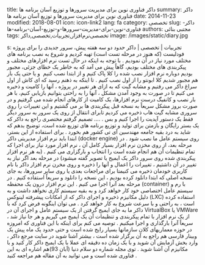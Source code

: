 title: داکر  فناوری نوین برای مدیریت سرورها و توزیع آسان برنامه ها
summary: داکر  فناوری نوین برای مدیریت سرورها و توزیع آسان برنامه ها
date: 2014-11-23
modified: 2018-08-01
icon:  icon-link2
lang: fa
category: تخصصی
slug: داکر-فناوری-نوین-برای-مدیریت-سرورها-و-توزیع-آسان-برنامه-ها
authors: مجتبی بنائی
tags: تخصصی‌نرم‌افزار,تجربیات,تخصصی,داکر
image: /images/static/diary.jpg

s: تجربیات | تخصصی | داکر حدود دو سه هفته پیش، سرور جدیدی را برای پروژه فودلیست (که هنوز در مرحله تست است) تهیه کردیم و شروع به نصب برنامه های مختلف مورد نیاز در آن نمودیم . با توجه به اینکه در حال تست نرم افزارهای مختلف و پیکربندی های مختلف بودیم، گاهاً پیش می آمد که به خاطر یک خطای جزئی، مجبور بودیم دوباره نرم افزار نصب شده را کلا پاک کنیم و از ابتدا نصب کنیم  و یا حتی یک بار هم مجبور شدیم کلا ابونتو را از اول نصب کنیم .  تا اینکه به ذهنم رسید که ای کاش از اول سراغ داکر می رفتیم و مشابه گیت که به ازای هر تغییر در پروژه ، آنها را کامیت و ذخیره می کنیم تا در صورت به وجود آمدن مشکل ، آنها را به راحتی بتوانیم بازیابی کنیم، با هر بار نصب و کانفیگ درست نرم افزارها، یک کامیت از کارهای انجام شده می گرفتیم و در صورت بروز مشکل سریعاً به نسخه قبل پیکربندی ها بر می گشتیم و این تغییرات را روی سروری مشابه گیت هاب ذخیره می کردیم تابرای انتقال از روی یک سرور به سرور دیگر فقط یک دستور آپدیت را اجرا کنیم و بس . ....  تصمیم گرفتم مختصری راجع به داکر که یک بستر رایگان و بازمتن برای تولید و توزیع برنامه های توزیع شده است، توضیح بدهم که شاید به درد بقیه جامعه مهندسین آی تی کشور هم بخورد .  برای استفاده از این بستر، ابتدا باید نرم افزار مدیریتی داکر (docker engine) روی سیستم عامل ما نصب شود . در مرحله بعد، از روی مخزن نرم افزار بسیار کامل آن ، نرم افزار مورد نیاز برای اجرا که تمام تنظیمات آن هم انجام شده است را انتخاب و بارگزاری می کنیم . (به هر نرم افزار پیکربندی شده روی سرور داکر یک ایمیج یا تصویر گفته میشود)  در مرحله بعد اگر نیاز به تغییر در آن داشتیم ، تغییرات را اعمال و آنها را ذخیره و روی مخرن نرم افزار داکر با نام کاربری خودمان ذخیره می کنیمتا برای مراجعات بعدی یا روی سایر سرورها، به جای نسخه اصلی که ابتدا دانلود کرده بودیم ، این نسخه را دانلود و سریعاً استفاده کنیم .  در مرحله بعد آنرا اجرا می کنیم . این نرم افزار درون یک محفظه (container) با رم و سیستم عامل اختصاصی خود کار خواهد کرد و به بقیه سیستم کاری نخواهد داشت و به دلیل مکانیزم ذخیره و اجرای داکر که از امکانات پیشرفته لینوکس (LXC) استفاده کرده است ، به راحتی و با سرعت شروع به کار خواهد کرد .  می توان اینگونه فرض کرد که با داکر ما به جای ایمیج گرفتن از یک سیستم عامل و اجرای آن در VirtualBox یا VMWare ، از یک نرم افزار با تمام پیکربندی و تنظیمات آن یک ایمیج می گیریم و هر جا نیاز شد سریعاً آنرا بارگذاری و اجرا میکنیم .  توصیه می کنم برای اینکه با این فناوری که امروزه در حوزه معماریهای کلان سازمانها بسیار رایج شده است و حتی حدود یک ماه پیش یک وبینار فارسی هم راجع به آن برگزار شده است ، بیشتر آشنا شوید در سایت مرجع داکر ، وارد بخش آزمایش آن شوید و با یک زمان ده دقیقه ای عملا با یک ایمیج داکر کار کنید و با مکانیزم آن آشنا شوید . توی مجله شماره دو سلام دنیا (آبان 93)هم اشاره ای به این فناوری شده است و می توانید به آن مقاله هم مراجعه کنید .